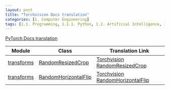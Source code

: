```yaml
---
layout: post
title: "Torchvision Docs translation"
categories: [1. Computer Engineering]
tags: [1.1. Programming, 1.1.1. Python, 1.2. Artificial Intelligence, 1.2.2. Deep Learning, a.a. Pytorch]
---
```


[PyTorch Docs translation](https://maizer2.github.io/1.%20computer%20engineering/2022/08/23/Pytorch.html)

|Module|Class|Translation Link|
|------|-------------|----------------|
|[transforms](https://pytorch.org/vision/stable/transforms.html)|[RandomResizedCrop](https://pytorch.org/vision/stable/generated/torchvision.transforms.RandomResizedCrop.html#randomresizedcrop)|[Torchvision RandomResizedCrop](https://maizer2.github.io/1.%20computer%20engineering/2022/08/23/torchvision-RandomResizedCrop.html)|
|[transforms](https://pytorch.org/vision/stable/transforms.html)|[RandomHorizontalFlip](https://pytorch.org/vision/stable/generated/torchvision.transforms.RandomHorizontalFlip.html#randomhorizontalflip)|[Torchvision RandomHorizontalFlip](https://maizer2.github.io/1.%20computer%20engineering/2022/08/23/torchvision-RandomHorizontalFlip.html)|
